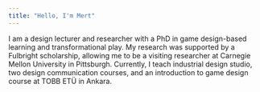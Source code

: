 ```yaml
---
title: "Hello, I'm Mert"
---
```


I am a design lecturer and researcher with a PhD in game design-based learning and transformational play. My research was supported by a Fulbright scholarship, allowing me to be a visiting researcher at Carnegie Mellon University in Pittsburgh. Currently, I teach industrial design studio, two design communication courses, and an introduction to game design course at TOBB ETÜ in Ankara.

